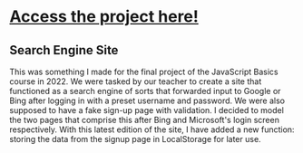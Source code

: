 # [Access the project here!](https://hansaguilar445.github.io/Search-Engine-Site/)
## Search Engine Site
This was something I made for the final project of the JavaScript Basics course in 2022. We were tasked by our teacher to create a site that
functioned as a search engine of sorts that forwarded input to Google or Bing after logging in with a preset username and password. We were
also supposed to have a fake sign-up page with validation. I decided to model the two pages that comprise this after Bing and Microsoft's 
login screen respectively. With this latest edition of the site, I have added a new function: storing the data from the signup page in LocalStorage
for later use.